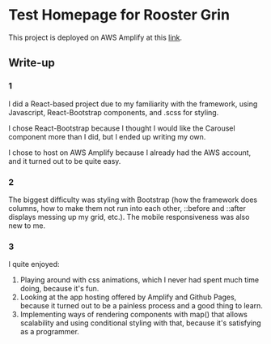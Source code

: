 # Test Homepage for Rooster Grin

This project is deployed on AWS Amplify at this [link](https://main.d14svrrufh58c2.amplifyapp.com/).

## Write-up

### 1

I did a React-based project due to my familiarity with the framework, using Javascript, React-Bootstrap components, and .scss for styling.  

I chose React-Bootstrap because I thought I would like the Carousel component more than I did, but I ended up writing my own.

I chose to host on AWS Amplify because I already had the AWS account, and it turned out to be quite easy.

### 2

The biggest difficulty was styling with Bootstrap (how the framework does columns, how to make them not run into each other, ::before and ::after displays messing up my grid, etc.).  The mobile responsiveness was also new to me.

### 3

I quite enjoyed:

1. Playing around with css animations, which I never had spent much time doing, because it's fun.
2. Looking at the app hosting offered by Amplify and Github Pages, because it turned out to be a painless process and a good thing to learn.
3. Implementing ways of rendering components with map() that allows scalability and using conditional styling with that, because it's satisfying as a programmer.
